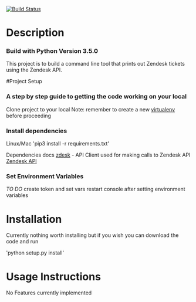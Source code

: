 [![Build Status](https://travis-ci.org/LouisKnuckles/Zendesk_Ticket_Viewer.svg?branch=master)](https://travis-ci.org/LouisKnuckles/Zendesk_Ticket_Viewer)
# Description
### Build with Python Version 3.5.0
This project is to build a command line tool that prints out Zendesk tickets using the Zendesk API.

#Project Setup
### A step by step guide to getting the code working on your local

Clone project to your local
Note: remember to create a new [virtualenv]('https://virtualenv.pypa.io/en/stable/userguide/') before proceeding

### Install dependencies

Linux/Mac
'pip3 install -r requirements.txt'

Dependencies docs
[zdesk](https://github.com/fprimex/zdesk/blob/master/README.md) - API Client used for making calls to Zendesk API
[Zendesk API](https://developer.zendesk.com/rest_api/docs)


### Set Environment Variables

*TO DO*
create token and set vars
restart console after setting environment variables

# Installation

Currently nothing worth installing but if you wish you can download the code and run

'python setup.py install'

# Usage Instructions

No Features currently implemented
